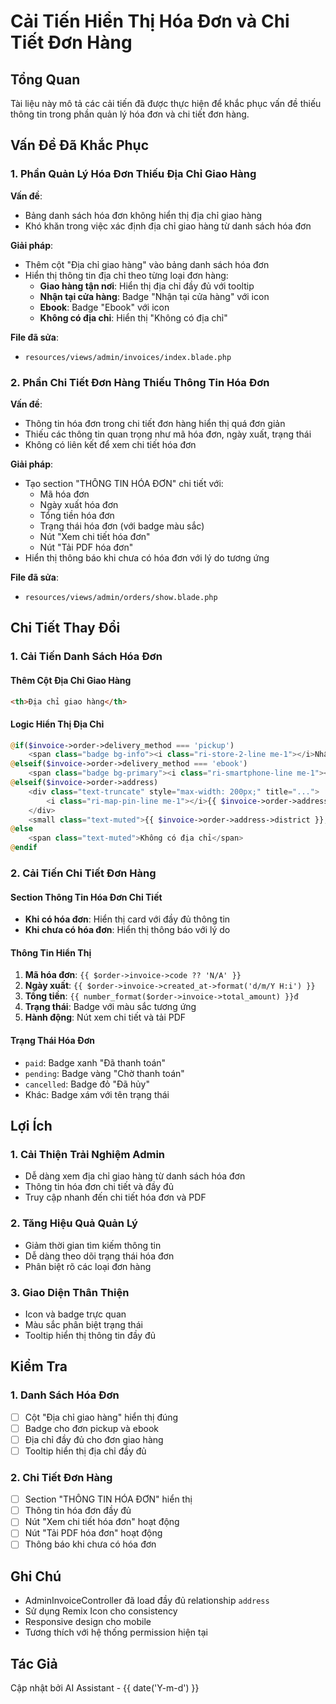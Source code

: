 # Cải Tiến Hiển Thị Hóa Đơn và Chi Tiết Đơn Hàng

## Tổng Quan
Tài liệu này mô tả các cải tiến đã được thực hiện để khắc phục vấn đề thiếu thông tin trong phần quản lý hóa đơn và chi tiết đơn hàng.

## Vấn Đề Đã Khắc Phục

### 1. Phần Quản Lý Hóa Đơn Thiếu Địa Chỉ Giao Hàng

**Vấn đề**: 
- Bảng danh sách hóa đơn không hiển thị địa chỉ giao hàng
- Khó khăn trong việc xác định địa chỉ giao hàng từ danh sách hóa đơn

**Giải pháp**:
- Thêm cột "Địa chỉ giao hàng" vào bảng danh sách hóa đơn
- Hiển thị thông tin địa chỉ theo từng loại đơn hàng:
  - **Giao hàng tận nơi**: Hiển thị địa chỉ đầy đủ với tooltip
  - **Nhận tại cửa hàng**: Badge "Nhận tại cửa hàng" với icon
  - **Ebook**: Badge "Ebook" với icon
  - **Không có địa chỉ**: Hiển thị "Không có địa chỉ"

**File đã sửa**:
- `resources/views/admin/invoices/index.blade.php`

### 2. Phần Chi Tiết Đơn Hàng Thiếu Thông Tin Hóa Đơn

**Vấn đề**: 
- Thông tin hóa đơn trong chi tiết đơn hàng hiển thị quá đơn giản
- Thiếu các thông tin quan trọng như mã hóa đơn, ngày xuất, trạng thái
- Không có liên kết để xem chi tiết hóa đơn

**Giải pháp**:
- Tạo section "THÔNG TIN HÓA ĐƠN" chi tiết với:
  - Mã hóa đơn
  - Ngày xuất hóa đơn
  - Tổng tiền hóa đơn
  - Trạng thái hóa đơn (với badge màu sắc)
  - Nút "Xem chi tiết hóa đơn"
  - Nút "Tải PDF hóa đơn"
- Hiển thị thông báo khi chưa có hóa đơn với lý do tương ứng

**File đã sửa**:
- `resources/views/admin/orders/show.blade.php`

## Chi Tiết Thay Đổi

### 1. Cải Tiến Danh Sách Hóa Đơn

#### Thêm Cột Địa Chỉ Giao Hàng
```html
<th>Địa chỉ giao hàng</th>
```

#### Logic Hiển Thị Địa Chỉ
```php
@if($invoice->order->delivery_method === 'pickup')
    <span class="badge bg-info"><i class="ri-store-2-line me-1"></i>Nhận tại cửa hàng</span>
@elseif($invoice->order->delivery_method === 'ebook')
    <span class="badge bg-primary"><i class="ri-smartphone-line me-1"></i>Ebook</span>
@elseif($invoice->order->address)
    <div class="text-truncate" style="max-width: 200px;" title="...">
        <i class="ri-map-pin-line me-1"></i>{{ $invoice->order->address->address_detail }}, {{ $invoice->order->address->ward }}
    </div>
    <small class="text-muted">{{ $invoice->order->address->district }}, {{ $invoice->order->address->city }}</small>
@else
    <span class="text-muted">Không có địa chỉ</span>
@endif
```

### 2. Cải Tiến Chi Tiết Đơn Hàng

#### Section Thông Tin Hóa Đơn Chi Tiết
- **Khi có hóa đơn**: Hiển thị card với đầy đủ thông tin
- **Khi chưa có hóa đơn**: Hiển thị thông báo với lý do

#### Thông Tin Hiển Thị
1. **Mã hóa đơn**: `{{ $order->invoice->code ?? 'N/A' }}`
2. **Ngày xuất**: `{{ $order->invoice->created_at->format('d/m/Y H:i') }}`
3. **Tổng tiền**: `{{ number_format($order->invoice->total_amount) }}đ`
4. **Trạng thái**: Badge với màu sắc tương ứng
5. **Hành động**: Nút xem chi tiết và tải PDF

#### Trạng Thái Hóa Đơn
- `paid`: Badge xanh "Đã thanh toán"
- `pending`: Badge vàng "Chờ thanh toán"
- `cancelled`: Badge đỏ "Đã hủy"
- Khác: Badge xám với tên trạng thái

## Lợi Ích

### 1. Cải Thiện Trải Nghiệm Admin
- Dễ dàng xem địa chỉ giao hàng từ danh sách hóa đơn
- Thông tin hóa đơn chi tiết và đầy đủ
- Truy cập nhanh đến chi tiết hóa đơn và PDF

### 2. Tăng Hiệu Quả Quản Lý
- Giảm thời gian tìm kiếm thông tin
- Dễ dàng theo dõi trạng thái hóa đơn
- Phân biệt rõ các loại đơn hàng

### 3. Giao Diện Thân Thiện
- Icon và badge trực quan
- Màu sắc phân biệt trạng thái
- Tooltip hiển thị thông tin đầy đủ

## Kiểm Tra

### 1. Danh Sách Hóa Đơn
- [ ] Cột "Địa chỉ giao hàng" hiển thị đúng
- [ ] Badge cho đơn pickup và ebook
- [ ] Địa chỉ đầy đủ cho đơn giao hàng
- [ ] Tooltip hiển thị địa chỉ đầy đủ

### 2. Chi Tiết Đơn Hàng
- [ ] Section "THÔNG TIN HÓA ĐƠN" hiển thị
- [ ] Thông tin hóa đơn đầy đủ
- [ ] Nút "Xem chi tiết hóa đơn" hoạt động
- [ ] Nút "Tải PDF hóa đơn" hoạt động
- [ ] Thông báo khi chưa có hóa đơn

## Ghi Chú

- AdminInvoiceController đã load đầy đủ relationship `address`
- Sử dụng Remix Icon cho consistency
- Responsive design cho mobile
- Tương thích với hệ thống permission hiện tại

## Tác Giả
Cập nhật bởi AI Assistant - {{ date('Y-m-d') }}